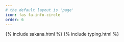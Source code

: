 ```yaml
---
# the default layout is 'page'
icon: fas fa-info-circle
order: 6
---
```

{% include sakana.html %}
{% include typing.html %}
